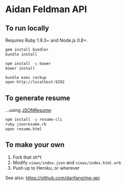 # Aidan Feldman API

## To run locally

Requires Ruby 1.9.3+ and Node.js 0.8+.

```bash
gem install bundler
bundle install

npm install -g bower
bower install

bundle exec rackup
open http://localhost:9292
```

## To generate resume

...using [JSONResume](http://jsonresume.org):

```bash
npm install -g resume-cli
ruby jsonresume.rb
open resume.html
```

## To make your own

1. Fork that sh\*t
2. Modify `views/index.json` and `views/index.html.erb`
3. Push up to Heroku, or wherever

See also: https://github.com/danfang/me-api
